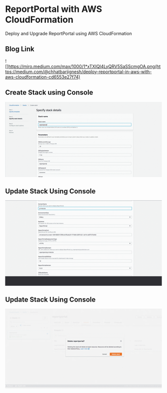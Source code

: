 # ReportPortal with AWS CloudFormation
Deploy and Upgrade ReportPortal using AWS CloudFormation

## Blog Link
![]https://miro.medium.com/max/1000/1*xTXIQI4LyQRV5SaSScmgOA.png(https://medium.com/@chhatbarjignesh/deploy-reportportal-in-aws-with-aws-cloudformation-cd6553e27f74)

## Create Stack using Console
![](create_stack.gif)

## Update Stack Using Console
![](update_stack.gif)

## Update Stack Using Console
![](delete_stack.gif)